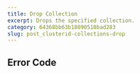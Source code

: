 ```yaml
---
title: Drop Collection
excerpt: Drops the specified collection.
category: 64368bb63b18090510bad283
slug: post_clusterid-collections-drop
---
```


## Error Code
